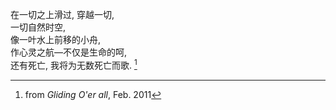 在一切之上滑过, 穿越一切,
<br>
一切自然时空,
<br>
像一叶水上前移的小舟,
<br>
作心灵之航—不仅是生命的呵,
<br>
还有死亡, 我将为无数死亡而歌. [^1]

[^1]: from _Gliding O'er all_, Feb. 2011
